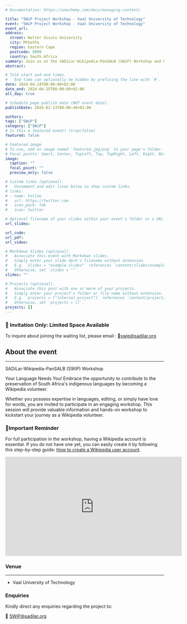 ```yaml
---
# Documentation: https://wowchemy.com/docs/managing-content/

title: "SWiP Project Workshop - Vaal University of Technology"
event: "SWiP Project Workshop - Vaal University of Technology"
event_url: 
address:
  street: Walter Sisulu University
  city: Mthatha
  region: Eastern Cape
  postcode: 5099
  country: South Africa
summary: Join us at the SADiLar-Wikipedia-PanSALB (SWiP) Workshop and help preserve South Africa's indigenous languages through Wikipedia volunteering!
abstract: 

# Talk start and end times.
#   End time can optionally be hidden by prefixing the line with `#`.
date: 2024-04-24T00:00:00+02:00
date_end: 2024-04-25T00:00:00+02:00
all_day: true

# Schedule page publish date (NOT event date).
publishDate: 2024-02-13T00:00:46+02:00

authors: 
tags: ["SWiP"]
category: ["SWiP"]
# Is this a featured event? (true/false)
featured: false

# Featured image
# To use, add an image named `featured.jpg/png` to your page's folder. 
# Focal points: Smart, Center, TopLeft, Top, TopRight, Left, Right, BottomLeft, Bottom, BottomRight.
image:
  caption: ""
  focal_point: ""
  preview_only: false

# Custom links (optional).
#   Uncomment and edit lines below to show custom links.
# links:
# - name: Follow
#   url: https://twitter.com
#   icon_pack: fab
#   icon: twitter

# Optional filename of your slides within your event's folder or a URL.
url_slides:

url_code:
url_pdf: 
url_video:

# Markdown Slides (optional).
#   Associate this event with Markdown slides.
#   Simply enter your slide deck's filename without extension.
#   E.g. `slides = "example-slides"` references `content/slides/example-slides.md`.
#   Otherwise, set `slides = ""`.
slides: ""

# Projects (optional).
#   Associate this post with one or more of your projects.
#   Simply enter your project's folder or file name without extension.
#   E.g. `projects = ["internal-project"]` references `content/project/deep-learning/index.md`.
#   Otherwise, set `projects = []`.
projects: []
---
```



### __🚨 Invitation Only: Limited Space Available__
 To inquire about joining the waiting list, please email : 
📧[swip@sadilar.org](mailto:swip@sadilar.org)



## About the event
---
SADiLar-Wikipedia-PanSALB (SWiP) Workshop

Your Language Needs You!
Embrace the opportunity to contribute to the preservation of South Africa's indigenous languages by becoming a Wikipedia volunteer.

Whether you possess expertise in languages, editing, or simply have love for words, you are invited to participate in an engaging workshop. This session will provide valuable information and hands-on workshop to kickstart your journey as a Wikipedia volunteer.

### 📌Important Reminder

For full participation in the workshop, having a Wikipedia account is essential. If you do not have one yet, you can easily create it by following this step-by-step guide: [How to create a Wikipedia user account](https://www.youtube.com/watch?v=rKw5fv5jRjk).

<iframe width="560" height="315" src="https://www.youtube.com/embed/rKw5fv5jRjk?si=uvHn6xcbVvumf3h2" title="YouTube video player" frameborder="0" allow="accelerometer; autoplay; clipboard-write; encrypted-media; gyroscope; picture-in-picture; web-share" allowfullscreen></iframe>


### Venue
---

  - Vaal University of Technology

### Enquiries

Kindly direct any enquiries regarding the project to:

📧 [SWiP@sadilar.org](mailto:SWiP@sadilar.org)

